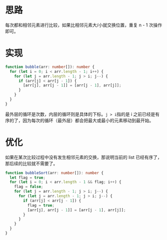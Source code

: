 # 思路

每次都和相邻元素进行比较，如果比相邻元素大/小就交换位置，重复 n - 1 次操作即可。

# 实现

```ts
function bubble(arr: number[]): number {
  for (let i = 0; i < arr.length - 1; i++) {
    for (let j = arr.length - 1; j > i; j--) {
      if (arr[j] < arr[j - 1]) {
        [arr[j], arr[j - 1]] = [arr[j - 1], arr[j]];
      }
    }
  }
}
```

最外层的循环是次数，内层的循环则是具体的下标。`j > i`指的是 i 之前已经是有序的了，因为每次的循环（最外层）都会把最大或最小的元素移动到最开始。

# 优化

如果在某次比较过程中没有发生相邻元素的交换，那说明当前的 list 已经有序了，那后续的比较就不需要了。

```ts
function bubbleSort(arr: number[]): number {
  let flag = true;
  for (let i = 0; i < arr.length - 1 && flag; i++) {
    flag = false;
    for (let j = arr.length - 1; j > i; j--) {
      for (let j = arr.length - 1; j > i; j--) {
        if (arr[j] < arr[j - 1]) {
          flag = true;
          [arr[j], arr[j - 1]] = [arr[j - 1], arr[j]];
        }
      }
    }
  }
}
```
